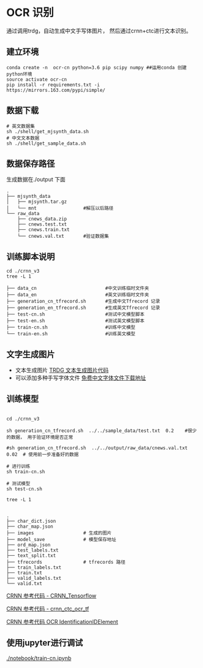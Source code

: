 #   OCR 识别


通过调用trdg，自动生成中文手写体图片， 然后通过crnn+ctc进行文本识别。


## 建立环境

```shell script
conda create -n  ocr-cn python=3.6 pip scipy numpy ##运用conda 创建python环境
source activate ocr-cn
pip install -r requirements.txt -i https://mirrors.163.com/pypi/simple/
```


## 数据下载
```shell script
# 英文数据集
sh ./shell/get_mjsynth_data.sh
# 中文文本数据
sh ./shell/get_sample_data.sh
```

## 数据保存路径

生成数据在./output 下面

```shell script
.
├── mjsynth_data
│   ├── mjsynth.tar.gz
│   └── mnt                 #解压以后路径
└── raw_data
    ├── cnews_data.zip
    ├── cnews.test.txt
    ├── cnews.train.txt
    └── cnews.val.txt       #验证数据集 

```


##  训练脚本说明  

```shell script
cd ./crnn_v3
tree -L 1

├── data_cn                         #中文训练临时文件夹
├── data_en                         #英文训练临时文件夹
├── generation_cn_tfrecord.sh       #生成中文Tfrecord 记录
├── generation_en_tfrecord.sh       #生成英文Tfrecord 记录
├── test-cn.sh                      #测试中文模型脚本
├── test-en.sh                      #测试英文模型脚本
├── train-cn.sh                     #训练中文模型
└── train-en.sh                     #训练英文模型

```

## 文字生成图片 

* 文本生成图片  [TRDG 文本生成图片代码](https://github.com/Belval/TextRecognitionDataGenerator)
* 可以添加多种手写字体文件  [免费中文字体文件下载地址](http://www.sucaijishi.com/material/font/)





##  训练模型

```shell script

cd ./crnn_v3

sh generation_cn_tfrecord.sh  ../../sample_data/test.txt  0.2    #很少的数据， 用于验证环境是否正常

#sh generation_cn_tfrecord.sh  ../../output/raw_data/cnews.val.txt 0.02  # 使用前一步准备好的数据

# 进行训练
sh train-cn.sh

# 测试模型
sh test-cn.sh

tree -L 1


.
├── char_dict.json
├── char_map.json
├── images                  # 生成的图片
├── model_save              # 模型保存地址
├── ord_map.json            
├── test_labels.txt
├── text_split.txt
├── tfrecords               # tfrecords 路径
├── train_labels.txt
├── train.txt
├── valid_labels.txt
└── valid.txt

```

 
[CRNN 参考代码 - CRNN_Tensorflow](https://github.com/MaybeShewill-CV/CRNN_Tensorflow)

[CRNN 参考代码 - crnn_ctc_ocr_tf](https://github.com/bai-shang/crnn_ctc_ocr_tf)

[CRNN 参考代码  OCR IdentificationIDElement](https://github.com/Mingtzge/2019-CCF-BDCI-OCR-MCZJ-OCR-IdentificationIDElement)


## 使用jupyter进行调试

[./notebook/train-cn.ipynb](./notebook/train-cn.ipynb)


